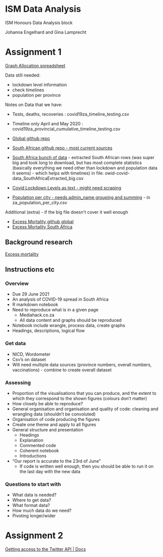 # ISM Data Analysis
ISM Honours Data Analysis block

Johanna Engelhard and Gina Lamprecht

# Assignment 1

[Graph Allocation spreadsheet](https://docs.google.com/spreadsheets/d/1thUrLAOECz5pQ8OlmwxMl1a2i2PxGF3Oj1CnxEZAU8g/edit?usp=sharing)

Data still needed:

* lockdown level information
* check timelines
* population per province

Notes on Data that we have:

* Tests, deaths, recoveries : covid19za_timeline_testing.csv
* Timeline only April and May 2020 : covid19za_provincial_cumulative_timeline_testing.csv

* [Global github repo](https://github.com/owid/covid-19-data/tree/master/public/data)
* [South African github repo - most current sources](https://github.com/dsfsi/covid19za)
* [South Africa bunch of data](https://ourworldindata.org/coronavirus/country/south-africa) - extracted South African rows (was super big and took long to download, but has most complete statistics (basically everything we need other than lockdown and population data it seems) - which helps with timelines) in file: owid-covid-data_SouthAfricaExtracted_big.csv
* [Covid Lockdown Levels as text - might need scraping](https://www.gov.za/covid-19/about/about-alert-system)
* [Population per city - needs admin_name grouping and summing](https://simplemaps.com/data/za-cities) - in za_population_per_city.csv

Additional (extra) - if the big file doesn't cover it well enough
* [Excess Mortality github global](https://github.com/owid/covid-19-data/blob/master/public/data/excess_mortality/README.md)
* [Excess Mortality South Africa](https://data.humdata.org/dataset/financial-times-excess-mortality-during-covid-19-pandemic-data)


## Background research
[Excess mortality](https://ourworldindata.org/excess-mortality-covid)

## Instructions etc
### Overview
* Due 29 June 2021
* An analysis of COVID-19 spread in South Africa
* R markdown notebook
* Need to reproduce what is in a given page
    - Mediahack.co.za
    - All data content and graphs should be reproduced
* Notebook include wrangle, process data, create graphs
* Headings, descriptions, logical flow

### Get data
* NICD, Wordometer
* Csv’s on dataset
* Will need multiple data sources (province numbers, overall numbers, vaccinations) - combine to create overall dataset

### Assessing
* Proportion of the visualisations that you can produce, and the extent to which they correspond to the shown figures (colours don’t matter)
* How closely be able to reproduce?
* General organisation and organisation and quality of code: cleaning and wrangling data (shouldn’t be convoluted)
* Organisation of code producing the figures
* Create one theme and apply to all figures
* General structure and presentation
    - Headings
    - Explanation
    - Commented code
    - Coherent notebook
    - Introductions
* “Our report is accurate to the 23rd of June”
    - If code is written well enough, then you should be able to run it on the last day with the new data

### Questions to start with
* What data is needed?
* Where to get data?
* What format data?
* How much data do we need?
* Pivoting longer/wider


# Assignment 2

[Getting access to the Twitter API | Docs](https://developer.twitter.com/en/docs/twitter-api/getting-started/getting-access-to-the-twitter-api)
